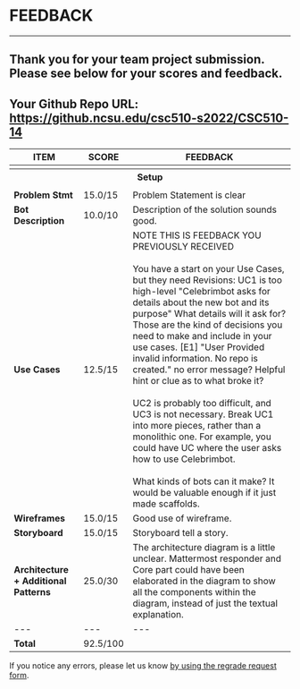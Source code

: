 # FEEDBACK
---
Thank you for your team project submission.                  Please see below for your scores and feedback.
---
## Your Github Repo URL: https://github.ncsu.edu/csc510-s2022/CSC510-14 
| ITEM | SCORE | FEEDBACK |
| --- | --- | --- |
| <tr><th colspan=3> Setup </th></tr> |
| **Problem Stmt** | 15.0/15 | Problem Statement is clear |
| **Bot Description** | 10.0/10 | Description of the solution sounds good. |
| **Use Cases** | 12.5/15 | NOTE THIS IS FEEDBACK YOU PREVIOUSLY RECEIVED<br /><br />You have a start on your Use Cases, but they need Revisions:     UC1 is too high-level "Celebrimbot asks for details about the new bot and its purpose"  What details will it ask for?  Those are the kind of decisions you need to make and include in your use cases.  [E1] "User Provided invalid information. No repo is created."  no error message?  Helpful hint or clue as to what broke it?<br><br>UC2 is probably too difficult, and UC3 is not necessary.     Break UC1 into more pieces, rather than a monolithic one.  For example, you could have UC where the user asks how to use Celebrimbot. <br><br>What kinds of bots can it make?   It would be valuable enough if it just made scaffolds.    |
| **Wireframes** | 15.0/15 | Good use of wireframe. |
| **Storyboard** | 15.0/15 | Storyboard tell a story. |
| **Architecture + Additional Patterns** | 25.0/30 | The architecture diagram is a little unclear. Mattermost responder and Core part could have been elaborated in the diagram to show all the components within the diagram, instead of just the textual explanation. |
| --- | --- | --- |
| **Total** | 92.5/100 |  |

If you notice any errors, please let us know [by using the regrade request form](https://github.ncsu.edu/CSC-510/Course/blob/main/README.md#homeworkproject-regrade-requests).
